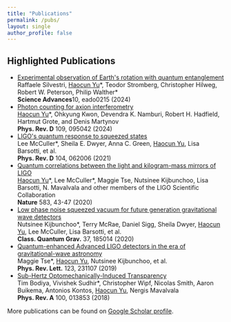 ```yaml
---
title: "Publications"
permalink: /pubs/
layout: single
author_profile: false
---
```


## Highlighted Publications
* [Experimental observation of Earth's rotation with quantum entanglement](https://www.science.org/doi/10.1126/sciadv.ado0215)  <br>  Raffaele Silvestri, <ins>Haocun Yu</ins>\*, Teodor Stromberg, Christopher Hilweg, Robert W. Peterson, Philip Walther\* <br>  **Science Advances**10, eado0215 (2024)
* [Photon counting for axion interferometry](https://journals.aps.org/prd/abstract/10.1103/PhysRevD.109.095042)  <br> <ins>Haocun Yu</ins>\*, Ohkyung Kwon, Devendra K. Namburi, Robert H. Hadfield, Hartmut Grote, and Denis Martynov <br> **Phys. Rev. D** 109, 095042 (2024)
*  [LIGO's quantum response to squeezed states](https://journals.aps.org/prd/abstract/10.1103/PhysRevD.104.062006) <br> Lee McCuller\*, Sheila E. Dwyer, Anna C. Green, <ins>Haocun Yu</ins>, Lisa Barsotti, et al. <br> **Phys. Rev. D** 104, 062006 (2021)
* [Quantum correlations between the light and kilogram-mass mirrors of LIGO](https://www.nature.com/articles/s41586-020-2420-8)  <br> <ins>Haocun Yu</ins>\*, Lee McCuller\*, Maggie Tse, Nutsinee Kijbunchoo, Lisa Barsotti, N. Mavalvala and other members of the LIGO Scientific Collaboration  <br>  **Nature** 583, 43-47 (2020)
* [Low phase noise squeezed vacuum for future generation gravitational wave detectors](https://iopscience.iop.org/article/10.1088/1361-6382/aba4bb) <br> Nutsinee Kijbunchoo\*, Terry McRae, Daniel Sigg, Sheila Dwyer, <ins>Haocun Yu</ins>, Lee McCuller, Lisa Barsotti, et al. <br> **Class. Quantum Grav.** 37, 185014 (2020)
* [Quantum-enhanced Advanced LIGO detectors in the era of gravitational-wave astronomy](https://journals.aps.org/prl/abstract/10.1103/PhysRevLett.123.231107) <br> Maggie Tse*, <ins>Haocun Yu</ins>, Nutsinee Kijbunchoo, et al. <br> **Phys. Rev. Lett.** 123, 231107 (2019)
* [Sub-Hertz Optomechanically-Induced Transparency](https://journals.aps.org/pra/abstract/10.1103/PhysRevA.100.013853) <br> Tim Bodiya, Vivishek Sudhir\*, Christopher Wipf, Nicolas Smith, Aaron Buikema, Antonios Kontos, <ins>Haocun Yu</ins>, Nergis Mavalvala <br> **Phys. Rev. A** 100, 013853 (2018)




<div class="wordwrap">More publications can be found on <a href="{{site.author.googlescholar}}">Google Scholar profile</a>.</div>

<!--
7.		B. P. Abbott, Haocun Yu, et al. (LSC and Virgo Collaboration*)
	GW190521: A Binary Black Hole Merger with a Total Mass of 150 M⊙
	Phys. Rev. Lett. 125, 101102 (2020).
8.		A. B. Buikema, et al. (LSC Instrument Authors)
	Sensitivity and performance of the Advanced LIGO detectors in the third observing run
	Phys. Rev. D 102, 062003 (2020).

10.		B. P. Abbott, Haocun Yu, et al. (LSC and Virgo Collaboration*)
	GW170817: Measurements of neutron star radii and equation of state
	Phys. Rev. Lett. 121 (16), 161101 (2018).
* All equally contributed author
-->